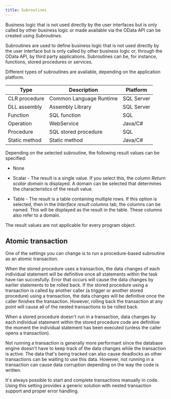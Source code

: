 ```yaml
---
title: Subroutines
---
```


Business logic that is not used directly by the user interfaces but is only called by other business logic or made available via the OData API can be created using *Subroutines*.

Subroutines are used to define business logic that is not used directly by the user interface but is only called by other business logic or, through the OData API, by third party applications. Subroutines can be, for instance, functions, stored procedures or services.

Different types of subroutines are available, depending on the application platform.

|Type|Description|Platform|
|--- |--- |--- |
|CLR procedure|Common Language Runtime|SQL Server|
|DLL assembly|Assembly Library|SQL Server|
|Function|SQL function|SQL|
|Operation|WebService|Java/C#|
|Procedure|SQL stored procedure|SQL|
|Static method|Static method|Java/C#|

Depending on the selected subroutine, the following result values can be specified:

- None

- Scalar - The result is a single value. If you select this, the column *Return scalar domain* is displayed. A domain can be selected that determines the characteristics of the result value.

- Table - The result is a table containing multiple rows. If this option is selected, then in the *Interface result columns* tab, the columns can be named. This will be displayed as the result in the table. These columns also refer to a domain.

The result values are not applicable for every program object.

## Atomic transaction

One of the settings you can change is to run a procedure-based subroutine as an atomic transaction.

When the stored procedure uses a transaction, the data changes of each individual statement will be definitive once all statements within the task have ran succesfully. Error that occurs will cause the data changes by earlier statements to be rolled back. 
If the stored procedure using a transaction is called by another caller (a trigger or another stored procedure) using a transaction, the data changes will be definitive once the caller finishes the transaction. However, rolling back the transaction at any point will cause all of the nested transactions to be rolled back.

When a stored procedure doesn't run in a transaction, data changes by each individual statement within the stored procedure code are definitive the moment the individual statement has been executed (unless the caller opens a transaction).

Not running a transaction is generally more performant since the database engine doesn't have to keep track of the data changes while the transaction is active. The data that's being tracked can also cause deadlocks as other transactions can be waiting to use this data. However, not running in a transaction can cause data corruption depending on the way the code is written.

It's always possible to start and complete transactions manually in code. Using this setting provides a generic solution with nested transaction support and proper error handling.